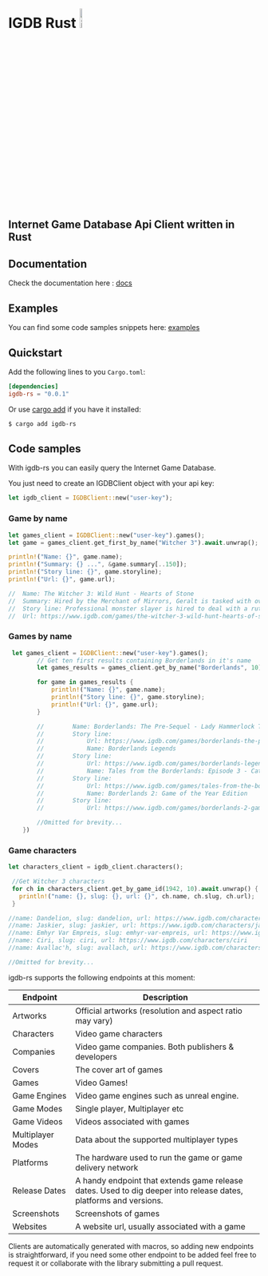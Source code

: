 # IGDB Rust  <img src="https://cdn-images-1.medium.com/max/1200/1*8KkfyqgM4LCruOS5DGUeCA.jpeg" alt="idgb" width="10%" height="10%"/>

## Internet Game Database Api Client written in Rust

## Documentation
Check the documentation here : [docs](https://docs.rs/igdb-rs)

## Examples
You can find some code samples snippets here: [examples](https://github.com/CarlosLanderas/igdb-rs/tree/master/examples)

## Quickstart

Add the following lines to you `Cargo.toml`:

```toml
[dependencies]
igdb-rs = "0.0.1"
```

Or use [cargo add][cargo-add] if you have it installed:

```sh
$ cargo add igdb-rs
```

[cargo-add]: https://github.com/killercup/cargo-edit


## Code samples

With igdb-rs you can easily query the Internet Game Database.

You just need to create an IGDBClient object with your api key:

```rust
let igdb_client = IGDBClient::new("user-key");

```


### Game by name
```rust
let games_client = IGDBClient::new("user-key").games();
let game = games_client.get_first_by_name("Witcher 3").await.unwrap();

println!("Name: {}", game.name);
println!("Summary: {} ...", &game.summary[..150]);
println!("Story line: {}", game.storyline);
println!("Url: {}", game.url);

//  Name: The Witcher 3: Wild Hunt - Hearts of Stone
//  Summary: Hired by the Merchant of Mirrors, Geralt is tasked with overcoming Olgierd von Everec -- a ruthless bandit captain enchanted with the power of immorta ...
//  Story line: Professional monster slayer is hired to deal with a ruthless bandit captain who possesses the power of immortality.
//  Url: https://www.igdb.com/games/the-witcher-3-wild-hunt-hearts-of-stone
```

### Games by name
```rust
 let games_client = IGDBClient::new("user-key").games();
        // Get ten first results containing Borderlands in it's name
        let games_results = games_client.get_by_name("Borderlands", 10).await.unwrap();

        for game in games_results {
            println!("Name: {}", game.name);
            println!("Story line: {}", game.storyline);
            println!("Url: {}", game.url);
        }

        //        Name: Borderlands: The Pre-Sequel - Lady Hammerlock The Baroness
        //        Story line:
        //            Url: https://www.igdb.com/games/borderlands-the-pre-sequel-lady-hammerlock-the-baroness
        //            Name: Borderlands Legends
        //        Story line:
        //            Url: https://www.igdb.com/games/borderlands-legends
        //            Name: Tales from the Borderlands: Episode 3 - Catch a Ride
        //        Story line:
        //            Url: https://www.igdb.com/games/tales-from-the-borderlands-episode-3-catch-a-ride
        //            Name: Borderlands 2: Game of the Year Edition
        //        Story line:
        //            Url: https://www.igdb.com/games/borderlands-2-game-of-the-year-edition

        //Omitted for brevity...
    })
```

### Game characters
```rust
let characters_client = igdb_client.characters();

 //Get Witcher 3 characters
 for ch in characters_client.get_by_game_id(1942, 10).await.unwrap() {
   println!("name: {}, slug: {}, url: {}", ch.name, ch.slug, ch.url);
 }

//name: Dandelion, slug: dandelion, url: https://www.igdb.com/characters/dandelion
//name: Jaskier, slug: jaskier, url: https://www.igdb.com/characters/jaskier
//name: Emhyr Var Empreis, slug: emhyr-var-empreis, url: https://www.igdb.com/characters/emhyr-var-empreis
//name: Ciri, slug: ciri, url: https://www.igdb.com/characters/ciri
//name: Avallac'h, slug: avallach, url: https://www.igdb.com/characters/avallach

//Omitted for brevity...
```




igdb-rs supports the following endpoints at this moment:

| Endpoint  | Description |
| ------------- | ------------- |
| Artworks  | Official artworks (resolution and aspect ratio may vary)  |
| Characters  | Video game characters |
| Companies | Video game companies. Both publishers & developers |
| Covers | The cover art of games |
| Games | Video Games! |
| Game Engines | Video game engines such as unreal engine. |
| Game Modes | Single player, Multiplayer etc |
| Game Videos | Videos associated with games |
| Multiplayer Modes | Data about the supported multiplayer types|
| Platforms |  The hardware used to run the game or game delivery network |
| Release Dates |  A handy endpoint that extends game release dates. Used to dig deeper into release dates, platforms and versions. |
| Screenshots | Screenshots of games |
| Websites | A website url, usually associated with a game |


Clients are automatically generated with macros, so adding new endpoints is straightforward, if you need some other endpoint to be added feel free to request it or collaborate with the library submitting a pull request.









